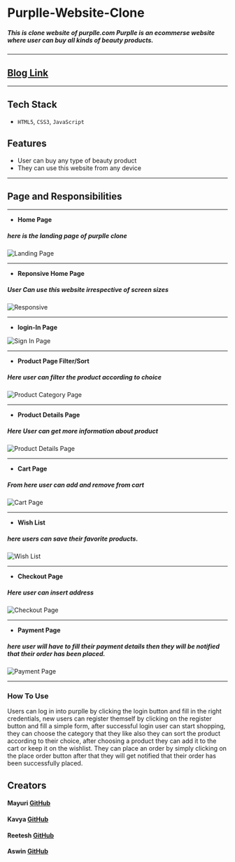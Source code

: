 
# Purplle-Website-Clone

##### This is clone website of purplle.com Purplle is an ecommerse website where user can buy all kinds of beauty products.
---
## [Blog Link](https://purpllecloneteam.blogspot.com/2021/12/purplle-website-clone.html)
---
## Tech Stack
- `HTML5`, `CSS3`, `JavaScript`
## Features
- User can buy any type of beauty product
- They can use this website from any device 
---
## Page and Responsibilities 
---

- **Home Page**
##### here is the landing page of purplle clone
![Landing Page](https://github.com/mayuriwasu1/purplle_clone/blob/main/image/home_pic.png)

---
- **Reponsive Home Page**
##### User Can use this website irrespective of screen sizes

![Responsive](https://github.com/mayuriwasu1/purplle_clone/blob/main/image/responsive.png)

---
- **login-In Page**

![Sign In Page](https://github.com/mayuriwasu1/purplle_clone/blob/main/image/login.png)


---

- **Product Page Filter/Sort**
##### Here user can filter the product according to choice
![Product Category Page](https://github.com/mayuriwasu1/purplle_clone/blob/main/image/cat_p.png)

---

- **Product Details Page**
##### Here User can get more information about product
![Product Details Page](https://github.com/mayuriwasu1/purplle_clone/blob/main/image/prod_desc.png)

---
- **Cart Page**
##### From here user can add and remove from cart
![Cart Page](https://github.com/mayuriwasu1/purplle_clone/blob/main/image/cart_page.png)

---
- **Wish List**
##### here users can save their favorite products.
![Wish List](https://github.com/mayuriwasu1/purplle_clone/blob/main/image/wishlist.png)

---

- **Checkout Page**
##### Here user can insert address 
![Checkout Page](https://github.com/mayuriwasu1/purplle_clone/blob/main/image/adress.png)

---
- **Payment Page**
##### here user will have to fill their payment details then they will be notified that their order has been placed.
![Payment Page](https://github.com/mayuriwasu1/purplle_clone/blob/main/image/pay.png)

---



### How To Use 
Users can log in into purplle by clicking the login button and fill in the right credentials, 
new users can register themself by clicking on the register button and fill a simple form, after successful 
login user can start shopping, they can choose the category that they like also they can sort the product 
according to their choice, after choosing a product they can add it to the cart or keep it on the wishlist.
They can place an order by simply clicking on the place order button after that they will get notified that their 
 order has been successfully placed.






## Creators

#### Mayuri  [GitHub](https://github.com/mayuriwasu1)

#### Kavya [GitHub](https://github.com/kavya-2021)

#### Reetesh  [GitHub](https://github.com/Reeteshin)

#### Aswin [GitHub](https://github.com/AswinAnand66)




 
